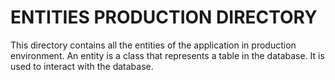 # ENTITIES PRODUCTION DIRECTORY

This directory contains all the entities of the application in production environment.
An entity is a class that represents a table in the database. It is used to interact with the database.
